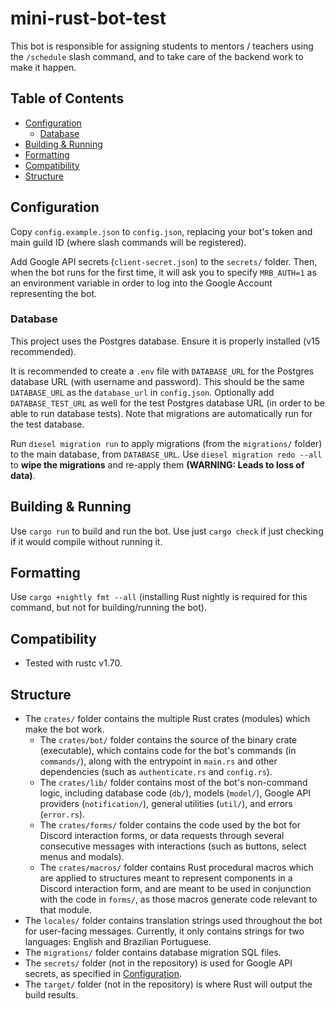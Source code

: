 # mini-rust-bot-test

This bot is responsible for assigning students to mentors / teachers using the `/schedule` slash command, and to take care of the backend work to make it happen.

## Table of Contents

- [Configuration](#configuration)
    - [Database](#database)
- [Building & Running](#building--running)
- [Formatting](#formatting)
- [Compatibility](#compatibility)
- [Structure](#structure)

## Configuration

Copy `config.example.json` to `config.json`, replacing your bot's token and main guild ID
(where slash commands will be registered).

Add Google API secrets (`client-secret.json`) to the `secrets/` folder. Then, when the bot runs for the
first time, it will ask you to specify `MRB_AUTH=1` as an environment variable in order to log into
the Google Account representing the bot.

### Database

This project uses the Postgres database. Ensure it is properly installed (v15 recommended).

It is recommended to create a `.env` file with `DATABASE_URL` for the Postgres database URL (with username and password).
This should be the same `DATABASE_URL` as the `database_url` in `config.json`.
Optionally add `DATABASE_TEST_URL` as well for the test Postgres database URL (in order to be able to run database tests).
Note that migrations are automatically run for the test database.

Run `diesel migration run` to apply migrations (from the `migrations/` folder) to the main database, from `DATABASE_URL`.
Use `diesel migration redo --all` to **wipe the migrations** and re-apply them **(WARNING: Leads to loss of data)**.

## Building & Running

Use `cargo run` to build and run the bot. Use just `cargo check` if just checking if it would compile without running it.

## Formatting

Use `cargo +nightly fmt --all` (installing Rust nightly is required for this command, but not for building/running the bot).

## Compatibility

- Tested with rustc v1.70.

## Structure

- The `crates/` folder contains the multiple Rust crates (modules) which make the bot work.
    - The `crates/bot/` folder contains the source of the binary crate (executable), which contains code for the bot's commands (in `commands/`), along with the entrypoint in `main.rs` and other dependencies (such as `authenticate.rs` and `config.rs`).
    - The `crates/lib/` folder contains most of the bot's non-command logic, including database code (`db/`), models (`model/`), Google API providers (`notification/`), general utilities (`util/`), and errors (`error.rs`).
    - The `crates/forms/` folder contains the code used by the bot for Discord interaction forms, or data requests through several consecutive messages with interactions (such as buttons, select menus and modals).
    - The `crates/macros/` folder contains Rust procedural macros which are applied to structures meant to represent components in a Discord interaction form, and are meant to be used in conjunction with the code in `forms/`, as those macros generate code relevant to that module.
- The `locales/` folder contains translation strings used throughout the bot for user-facing messages. Currently, it only contains strings for two languages: English and Brazilian Portuguese.
- The `migrations/` folder contains database migration SQL files.
- The `secrets/` folder (not in the repository) is used for Google API secrets, as specified in [Configuration](#configuration).
- The `target/` folder (not in the repository) is where Rust will output the build results.
